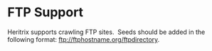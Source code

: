 # FTP Support

Heritrix supports crawling FTP sites.  Seeds should be added in the
following format: ftp://ftphostname.org/ftpdirectory.
